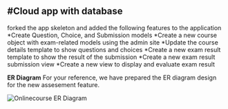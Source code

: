 
#Cloud app with database 
--------------------------
forked the app skeleton and added the following features to the application 
*Create Question, Choice, and Submission models
*Create a new course object with exam-related models using the admin site
*Update the course details template to show questions and choices
*Create a new exam result template to show the result of the submission
*Create a new exam result submission view
*Create a new view to display and evaluate exam result

**ER Diagram**
For your reference, we have prepared the ER diagram design for the new assesement feature.

![Onlinecourse ER Diagram](https://github.com/ibm-developer-skills-network/final-cloud-app-with-database/blob/master/static/media/course_images/onlinecourse_app_er.png)
